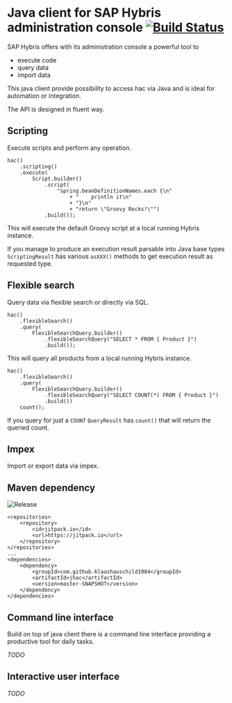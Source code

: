 # Java client for SAP Hybris administration console [![Build Status](https://travis-ci.org/klaushauschild1984/jhac.svg?branch=master)](https://travis-ci.org/klaushauschild1984/jhac)

SAP Hybris offers with its administration console a powerful tool to
* execute code
* query data
* import data

This java client provide possibility to access hac via Java and is ideal for automation or integration.

The API is designed in fluent way.

## Scripting

Execute scripts and perform any operation.

```
hac()
    .scripting()
    .execute(
        Script.builder()
            .script(
                "spring.beanDefinitionNames.each {\n"
                    + "    println it\n"
                    + "}\n"
                    + "return \"Groovy Rocks!\"")
            .build());
```

This will execute the default Groovy script at a local running Hybris instance.

If you manage to produce an execution result parsable into Java base types `ScriptingResult` has various `asXXX()` methods to get execution result as requested type. 

## Flexible search

Query data via flexible search or directly via SQL.

```
hac()
    .flexibleSearch()
    .query(
        FlexibleSearchQuery.builder()
            .flexibleSearchQuery("SELECT * FROM { Product }")
            .build());
```

This will query all products from a local running Hybris instance.

```
hac()
    .flexibleSearch()
    .query(
        FlexibleSearchQuery.builder()
            .flexibleSearchQuery("SELECT COUNT(*) FROM { Product }")
            .build())
    count();
```

If you query for just a `COUNT` `QueryResult` has `count()` that will return the queried count.

## Impex

Import or export data via impex.

## Maven dependency

![Release](https://jitpack.io/v/klaushauschild1984/jhac.svg)

```
<repositories>
    <repository>
        <id>jitpack.io</id>
        <url>https://jitpack.io</url>
    </repository>
</repositories>
...
<dependencies>
    <dependency>
        <groupId>com.github.klaushauschild1984</groupId>
        <artifactId>jhac</artifactId>
        <version>master-SNAPSHOT</version>
    </dependency>
</dependencies>
```

## Command line interface

Build on top of java client there is a command line interface providing a productive tool for daily tasks.

_TODO_

## Interactive user interface

_TODO_
